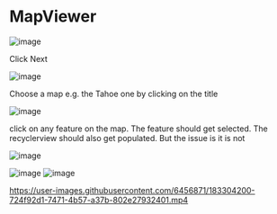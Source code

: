 # MapViewer
![image](https://user-images.githubusercontent.com/6456871/178089737-a06dd12f-01d4-42c2-ba1e-8a229d749e1b.png)

Click Next

![image](https://user-images.githubusercontent.com/6456871/178089744-78871245-b363-409c-a300-4f103ee04dd7.png)

Choose a map e.g. the Tahoe one by clicking on the title

![image](https://user-images.githubusercontent.com/6456871/178089764-a8e0de69-94b6-4566-a3b7-4c66bb9ec3d8.png)

click on any feature on the map. The feature should get selected. The recyclerview should also get populated. But the issue is it is not



![image](https://user-images.githubusercontent.com/6456871/179329758-5f57c1ef-ca34-4dcc-b560-bb6aaaa3600e.png)

![image](https://user-images.githubusercontent.com/6456871/179329777-2884cb3c-fa36-4029-8166-a013feb09d21.png)
![image](https://user-images.githubusercontent.com/6456871/179329793-4fc9acaa-39c2-4874-811f-4069589ee3e9.png)


https://user-images.githubusercontent.com/6456871/183304200-724f92d1-7471-4b57-a37b-802e27932401.mp4

